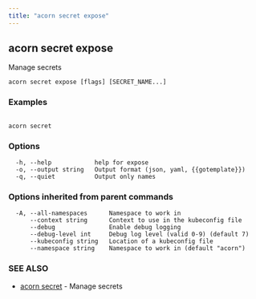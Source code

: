 ```yaml
---
title: "acorn secret expose"
---
```

## acorn secret expose

Manage secrets

```
acorn secret expose [flags] [SECRET_NAME...]
```

### Examples

```

acorn secret
```

### Options

```
  -h, --help            help for expose
  -o, --output string   Output format (json, yaml, {{gotemplate}})
  -q, --quiet           Output only names
```

### Options inherited from parent commands

```
  -A, --all-namespaces      Namespace to work in
      --context string      Context to use in the kubeconfig file
      --debug               Enable debug logging
      --debug-level int     Debug log level (valid 0-9) (default 7)
      --kubeconfig string   Location of a kubeconfig file
      --namespace string    Namespace to work in (default "acorn")
```

### SEE ALSO

* [acorn secret](acorn_secret.md)	 - Manage secrets


